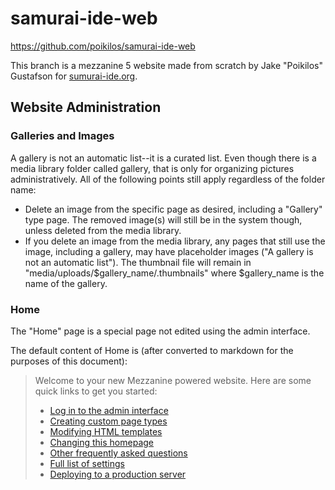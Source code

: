 # samurai-ide-web
<https://github.com/poikilos/samurai-ide-web>

This branch is a mezzanine 5 website made from scratch by Jake "Poikilos" Gustafson for [sumurai-ide.org](https://sumurai-ide.org).

## Website Administration

### Galleries and Images
A gallery is not an automatic list--it is a curated list. Even though there is a media library folder called gallery, that is only for organizing pictures administratively. All of the following points still apply regardless of the folder name:
- Delete an image from the specific page as desired, including a "Gallery" type page. The removed image(s) will still be in the system though, unless deleted from the media library.
- If you delete an image from the media library, any pages that still use the image, including a gallery, may have placeholder images ("A gallery is not an automatic list"). The thumbnail file will remain in "media/uploads/$gallery_name/.thumbnails" where $gallery_name is the name of the gallery.

### Home
The "Home" page is a special page not edited using the admin interface.

The default content of Home is (after converted to markdown for the purposes of this document):

> Welcome to your new Mezzanine powered website. Here are some quick links to get you started:
> - [Log in to the admin interface](http://127.0.0.1:8000/admin/)
> - [Creating custom page types](http://mezzanine.jupo.org/docs/content-architecture.html)
> - [Modifying HTML templates](http://mezzanine.jupo.org/docs/frequently-asked-questions.html#templates)
> - [Changing this homepage](http://mezzanine.jupo.org/docs/frequently-asked-questions.html#why-isn-t-the-homepage-a-page-object-i-can-edit-via-the-admin)
> - [Other frequently asked questions](http://mezzanine.jupo.org/docs/frequently-asked-questions.html)
> - [Full list of settings](http://mezzanine.jupo.org/docs/configuration.html#default-settings)
> - [Deploying to a production server](http://mezzanine.jupo.org/docs/deployment.html)
